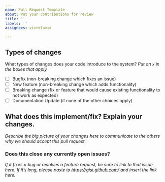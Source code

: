 ```yaml
---
name: Pull Request Template
about: Put your contributions for review
title: ''
labels: ''
assignees: vivrelavie

---
```


## Types of changes

What types of changes does your code introduce to the system?
_Put an `x` in the boxes that apply_

- [ ] Bugfix (non-breaking change which fixes an issue)
- [ ] New feature (non-breaking change which adds functionality)
- [ ] Breaking change (fix or feature that would cause existing functionality to not work as expected)
- [ ] Documentation Update (if none of the other choices apply)

## What does this implement/fix? Explain your changes.
_Describe the big picture of your changes here to communicate to the others why we should accept this pull request._

### Does this close any currently open issues?
_If it fixes a bug or resolves a feature request, be sure to link to that issue here._
_If it’s long, please paste to https://gist.github.com/ and insert the link here._
